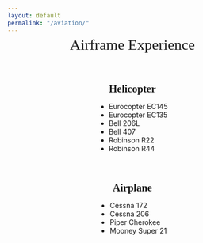 ```yaml
---
layout: default
permalink: "/aviation/"
---
```


<div style="text-align: center; margin-top: -10px;margin-bottom: 60px;">
  <span style="display: block; font-size: 30px; font-family: Monaco, 'Bitstream Vera Sans Mono', 'Lucida Console', Terminal;">Airframe Experience</span>
</div>

<style>
  h2 {
    margin-bottom: 10px;
    text-align: center;
    font-family: Monaco, 'Bitstream Vera Sans Mono', 'Lucida Console', Terminal;
  }
  .description {
    font-size: 18px;
    text-align: justify;
    margin-top: 0px;
    font-family: Monaco, 'Bitstream Vera Sans Mono', 'Lucida Console', Terminal;
  }

  figure {
    text-align: center;
  }
  .centered-list {
    text-align: center;
  }
  .centered-list li {
    display: block;
  }
</style>

<figure class="container">
  <h2 style="margin: 0px;">Helicopter</h2>
  <ul style="list-style-type: disc; text-align: left; display: inline-block;">
    <li>Eurocopter EC145</li>
    <li>Eurocopter EC135</li>
    <li>Bell 206L</li>
    <li>Bell 407</li>
    <li>Robinson R22</li>
    <li>Robinson R44</li>
  </ul>
</figure>
<br>

<figure class="container">
  <h2 style="margin: 0px;">Airplane</h2>
  <ul style="list-style-type: disc; text-align: left; display: inline-block;">
    <li>Cessna 172</li>
    <li>Cessna 206</li>
    <li>Piper Cherokee</li>
    <li>Mooney Super 21</li>
  </ul>
</figure>
